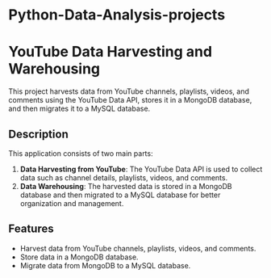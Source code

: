 # Python-Data-Analysis-projects
# YouTube Data Harvesting and Warehousing

This project harvests data from YouTube channels, playlists, videos, and comments using the YouTube Data API, stores it in a MongoDB database, and then migrates it to a MySQL database.

## Description

This application consists of two main parts:
1. **Data Harvesting from YouTube**: The YouTube Data API is used to collect data such as channel details, playlists, videos, and comments.
2. **Data Warehousing**: The harvested data is stored in a MongoDB database and then migrated to a MySQL database for better organization and management.

## Features

- Harvest data from YouTube channels, playlists, videos, and comments.
- Store data in a MongoDB database.
- Migrate data from MongoDB to a MySQL database.
